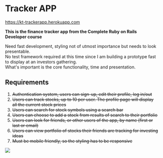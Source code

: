 # Tracker APP
https://kt-trackerapp.herokuapp.com

<b>This is the finance tracker app from the Complete Ruby on Rails Developer course</b>

Need fast development, styling not of utmost importance but needs to look presentable. <br />
No test framework required at this time since I am building a prototype fast to display at an investors gathering. <br/>
What's important is the core functionality, time and presentation.

## Requirements

1. ~~Authentication system, users can sign-up, edit their profile, log in/out~~
2. ~~Users can track stocks, up to 10 per user. The profile page will display all the current stock prices~~
3. ~~Users can search for stock symbols using a search bar~~
4. ~~Users can choose to add a stock from results of search to their portfolio~~
5. ~~Users can look for friends, or other users of the app, by name (first or last or email)~~
6. ~~Users can view portfolio of stocks their friends are tracking for investing ideas~~
7. ~~Must be mobile friendly, so the styling has to be responsive~~



![](https://i.imgur.com/JokDarZ.png)